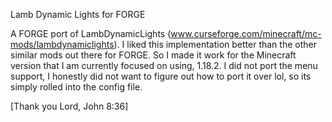 Lamb Dynamic Lights for FORGE

A FORGE port of LambDynamicLights (www.curseforge.com/minecraft/mc-mods/lambdynamiclights).
I liked this implementation better than the other similar mods out there for FORGE. So I made it work
for the Minecraft version that I am currently focused on using, 1.18.2. I did not port the menu support,
I honestly did not want to figure out how to port it over lol, so its simply rolled into the config file.

[Thank you Lord, John 8:36]